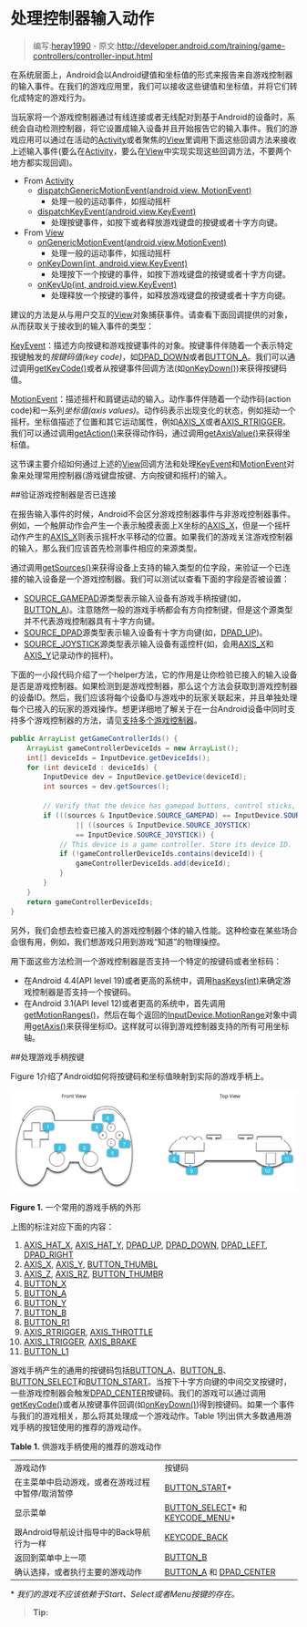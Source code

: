 # 处理控制器输入动作

> 编写:[heray1990](https://github.com/heray1990) - 原文:<http://developer.android.com/training/game-controllers/controller-input.html>

在系统层面上，Android会以Android键值和坐标值的形式来报告来自游戏控制器的输入事件。在我们的游戏应用里，我们可以接收这些键值和坐标值，并将它们转化成特定的游戏行为。

当玩家将一个游戏控制器通过有线连接或者无线配对到基于Android的设备时，系统会自动检测控制器，将它设置成输入设备并且开始报告它的输入事件。我们的游戏应用可以通过在活动的[Activity](http://developer.android.com/reference/android/app/Activity.html)或者聚焦的[View](http://developer.android.com/reference/android/view/View.html)里调用下面这些回调方法来接收上述输入事件(要么在[Activity](http://developer.android.com/reference/android/app/Activity.html)，要么在[View](http://developer.android.com/reference/android/view/View.html)中实现实现这些回调方法，不要两个地方都实现回调)。

* From [Activity](http://developer.android.com/reference/android/app/Activity.html)
	* [dispatchGenericMotionEvent(android.view. MotionEvent)](http://developer.android.com/reference/android/app/Activity.html#dispatchGenericMotionEvent(android.view.MotionEvent))
		* 处理一般的运动事件，如摇动摇杆
	* [dispatchKeyEvent(android.view.KeyEvent)](http://developer.android.com/reference/android/app/Activity.html#dispatchKeyEvent(android.view.KeyEvent))
		* 处理按键事件，如按下或者释放游戏键盘的按键或者十字方向键。
* From [View](http://developer.android.com/reference/android/view/View.html)
	* [onGenericMotionEvent(android.view.MotionEvent)](http://developer.android.com/reference/android/view/View.html#onGenericMotionEvent(android.view.MotionEvent))
		* 处理一般的运动事件，如摇动摇杆
	* <a href="http://developer.android.com/reference/android/view/View.html#onKeyDown(int, android.view.KeyEvent)">onKeyDown(int, android.view.KeyEvent)</a>
		* 处理按下一个按键的事件，如按下游戏键盘的按键或者十字方向键。
	* <a href="http://developer.android.com/reference/android/view/View.html#onKeyUp(int, android.view.KeyEvent)">onKeyUp(int, android.view.KeyEvent)</a>
		* 处理释放一个按键的事件，如释放游戏键盘的按键或者十字方向键。

建议的方法是从与用户交互的[View](http://developer.android.com/reference/android/view/View.html)对象捕获事件。请查看下面回调提供的对象，从而获取关于接收到的输入事件的类型：

[KeyEvent](http://developer.android.com/reference/android/view/KeyEvent.html)：描述方向按键和游戏按键事件的对象。按键事件伴随着一个表示特定按键触发的*按键码值(key code)*，如[DPAD_DOWN](http://developer.android.com/reference/android/view/KeyEvent.html#KEYCODE_DPAD_DOWN)或者[BUTTON_A](http://developer.android.com/reference/android/view/KeyEvent.html#KEYCODE_BUTTON_A)。我们可以通过调用[getKeyCode()](http://developer.android.com/reference/android/view/KeyEvent.html#getKeyCode())或者从按键事件回调方法(如<a href="http://developer.android.com/reference/android/view/View.html#onKeyDown(int, android.view.KeyEvent)">onKeyDown()</a>)来获得按键码值。

[MotionEvent](http://developer.android.com/reference/android/view/MotionEvent.html)：描述摇杆和肩键运动的输入。动作事件伴随着一个动作码(action code)和一系列*坐标值(axis values)*。动作码表示出现变化的状态，例如摇动一个摇杆。坐标值描述了位置和其它运动属性，例如[AXIS_X](http://developer.android.com/reference/android/view/MotionEvent.html#AXIS_X)或者[AXIS_RTRIGGER](http://developer.android.com/reference/android/view/MotionEvent.html#AXIS_RTRIGGER)。我们可以通过调用[getAction()](http://developer.android.com/reference/android/view/MotionEvent.html#getAction())来获得动作码，通过调用[getAxisValue()](http://developer.android.com/reference/android/view/MotionEvent.html#getAxisValue(int))来获得坐标值。

这节课主要介绍如何通过上述的[View](http://developer.android.com/reference/android/view/View.html)回调方法和处理[KeyEvent](http://developer.android.com/reference/android/view/KeyEvent.html)和[MotionEvent](http://developer.android.com/reference/android/view/MotionEvent.html)对象来处理常用控制器(游戏键盘按键、方向按键和摇杆)的输入。

##验证游戏控制器是否已连接

在报告输入事件的时候，Android不会区分游戏控制器事件与非游戏控制器事件。例如，一个触屏动作会产生一个表示触摸表面上X坐标的[AXIS_X](http://developer.android.com/reference/android/view/MotionEvent.html#AXIS_X)，但是一个摇杆动作产生的[AXIS_X](http://developer.android.com/reference/android/view/MotionEvent.html#AXIS_X)则表示摇杆水平移动的位置。如果我们的游戏关注游戏控制器的输入，那么我们应该首先检测事件相应的来源类型。

通过调用[getSources()](http://developer.android.com/reference/android/view/InputDevice.html#getSources())来获得设备上支持的输入类型的位字段，来验证一个已连接的输入设备是一个游戏控制器。我们可以测试以查看下面的字段是否被设置：

* [SOURCE_GAMEPAD](http://developer.android.com/reference/android/view/InputDevice.html#SOURCE_GAMEPAD)源类型表示输入设备有游戏手柄按键(如，[BUTTON_A](http://developer.android.com/reference/android/view/KeyEvent.html#KEYCODE_BUTTON_A))。注意随然一般的游戏手柄都会有方向控制键，但是这个源类型并不代表游戏控制器具有十字方向键。
* [SOURCE_DPAD](http://developer.android.com/reference/android/view/InputDevice.html#SOURCE_DPAD)源类型表示输入设备有十字方向键(如，[DPAD_UP](http://developer.android.com/reference/android/view/KeyEvent.html#KEYCODE_DPAD_UP))。
* [SOURCE_JOYSTICK](http://developer.android.com/reference/android/view/InputDevice.html#SOURCE_JOYSTICK)源类型表示输入设备有遥控杆(如，会用[AXIS_X](http://developer.android.com/reference/android/view/MotionEvent.html#AXIS_X)和[AXIS_Y](http://developer.android.com/reference/android/view/MotionEvent.html#AXIS_Y)记录动作的摇杆)。

下面的一小段代码介绍了一个helper方法，它的作用是让你检验已接入的输入设备是否是游戏控制器。如果检测到是游戏控制器，那么这个方法会获取到游戏控制器的设备ID。然后，我们应该将每个设备ID与游戏中的玩家关联起来，并且单独处理每个已接入的玩家的游戏操作。想更详细地了解关于在一台Android设备中同时支持多个游戏控制器的方法，请见[支持多个游戏控制器](multi-controller.html)。

```java
public ArrayList getGameControllerIds() {
    ArrayList gameControllerDeviceIds = new ArrayList();
    int[] deviceIds = InputDevice.getDeviceIds();
    for (int deviceId : deviceIds) {
        InputDevice dev = InputDevice.getDevice(deviceId);
        int sources = dev.getSources();

        // Verify that the device has gamepad buttons, control sticks, or both.
        if (((sources & InputDevice.SOURCE_GAMEPAD) == InputDevice.SOURCE_GAMEPAD)
                || ((sources & InputDevice.SOURCE_JOYSTICK)
                == InputDevice.SOURCE_JOYSTICK)) {
            // This device is a game controller. Store its device ID.
            if (!gameControllerDeviceIds.contains(deviceId)) {
                gameControllerDeviceIds.add(deviceId);
            }
        }
    }
    return gameControllerDeviceIds;
}
```

另外，我们会想去检查已接入的游戏控制器个体的输入性能。这种检查在某些场合会很有用，例如，我们想游戏只用到游戏“知道”的物理操控。

用下面这些方法检测一个游戏控制器是否支持一个特定的按键码或者坐标码：

* 在Android 4.4(API level 19)或者更高的系统中，调用[hasKeys(int)](http://developer.android.com/reference/android/view/InputDevice.html#hasKeys(int...))来确定游戏控制器是否支持一个按键码。
* 在Android 3.1(API level 12)或者更高的系统中，首先调用[getMotionRanges()](http://developer.android.com/reference/android/view/InputDevice.html#getMotionRanges())，然后在每个返回的[InputDevice.MotionRange](http://developer.android.com/reference/android/view/InputDevice.MotionRange.html)对象中调用[getAxis()](http://developer.android.com/reference/android/view/InputDevice.MotionRange.html#getAxis())来获得坐标ID。这样就可以得到游戏控制器支持的所有可用坐标轴。

##处理游戏手柄按键

Figure 1介绍了Android如何将按键码和坐标值映射到实际的游戏手柄上。

![game-controller-profiles](game-controller-profiles.png "Figure 1. Profile for a generic game controller.")

**Figure 1.** 一个常用的游戏手柄的外形

上图的标注对应下面的内容：

1. <a href="http://developer.android.com/reference/android/view/MotionEvent.html#AXIS_HAT_X">AXIS\_HAT\_X</a>, <a href="http://developer.android.com/reference/android/view/MotionEvent.html#AXIS_HAT_Y">AXIS\_HAT\_Y</a>, [DPAD_UP](http://developer.android.com/reference/android/view/KeyEvent.html#KEYCODE_DPAD_UP), [DPAD_DOWN](http://developer.android.com/reference/android/view/KeyEvent.html#KEYCODE_DPAD_DOWN), [DPAD_LEFT](http://developer.android.com/reference/android/view/KeyEvent.html#KEYCODE_DPAD_LEFT), [DPAD_RIGHT](http://developer.android.com/reference/android/view/KeyEvent.html#KEYCODE_DPAD_RIGHT)
2. [AXIS_X](http://developer.android.com/reference/android/view/MotionEvent.html#AXIS_X), [AXIS_Y](http://developer.android.com/reference/android/view/MotionEvent.html#AXIS_Y), [BUTTON_THUMBL](http://developer.android.com/reference/android/view/KeyEvent.html#KEYCODE_BUTTON_THUMBL)
3. [AXIS_Z](http://developer.android.com/reference/android/view/MotionEvent.html#AXIS_Z), [AXIS_RZ](http://developer.android.com/reference/android/view/MotionEvent.html#AXIS_RZ), [BUTTON_THUMBR](http://developer.android.com/reference/android/view/KeyEvent.html#KEYCODE_BUTTON_THUMBR)
4. [BUTTON_X](http://developer.android.com/reference/android/view/KeyEvent.html#KEYCODE_BUTTON_X)
5. [BUTTON_A](http://developer.android.com/reference/android/view/KeyEvent.html#KEYCODE_BUTTON_A)
6. [BUTTON_Y](http://developer.android.com/reference/android/view/KeyEvent.html#KEYCODE_BUTTON_Y)
7. [BUTTON_B](http://developer.android.com/reference/android/view/KeyEvent.html#KEYCODE_BUTTON_B)
8. [BUTTON_R1](http://developer.android.com/reference/android/view/KeyEvent.html#KEYCODE_BUTTON_R1)
9. [AXIS_RTRIGGER](http://developer.android.com/reference/android/view/MotionEvent.html#AXIS_RTRIGGER), [AXIS_THROTTLE](http://developer.android.com/reference/android/view/MotionEvent.html#AXIS_THROTTLE)
10. [AXIS_LTRIGGER](http://developer.android.com/reference/android/view/MotionEvent.html#AXIS_LTRIGGER), [AXIS_BRAKE](http://developer.android.com/reference/android/view/MotionEvent.html#AXIS_BRAKE)
11. [BUTTON_L1](http://developer.android.com/reference/android/view/KeyEvent.html#KEYCODE_BUTTON_L1)

游戏手柄产生的通用的按键码包括[BUTTON_A](http://developer.android.com/reference/android/view/KeyEvent.html#KEYCODE_BUTTON_A)、[BUTTON_B](http://developer.android.com/reference/android/view/KeyEvent.html#KEYCODE_BUTTON_B)、[BUTTON_SELECT](http://developer.android.com/reference/android/view/KeyEvent.html#KEYCODE_BUTTON_SELECT)和[BUTTON_START](http://developer.android.com/reference/android/view/KeyEvent.html#KEYCODE_BUTTON_START)。当按下十字方向键的中间交叉按键时，一些游戏控制器会触发[DPAD_CENTER](http://developer.android.com/reference/android/view/KeyEvent.html#KEYCODE_DPAD_CENTER)按键码。我们的游戏可以通过调用[getKeyCode()](http://developer.android.com/reference/android/view/KeyEvent.html#getKeyCode())或者从按键事件回调(如<a href="http://developer.android.com/reference/android/view/View.html#onKeyDown(int, android.view.KeyEvent)">onKeyDown()</a>)得到按键码。如果一个事件与我们的游戏相关，那么将其处理成一个游戏动作。Table 1列出供大多数通用游戏手柄的按钮使用的推荐的游戏动作。

**Table 1.** 供游戏手柄使用的推荐的游戏动作

<table>
   <tr>
      <td>游戏动作</td>
      <td>按键码</td>
   </tr>
   <tr>
      <td>在主菜单中启动游戏，或者在游戏过程中暂停/取消暂停</td>
      <td><a href="http://developer.android.com/reference/android/view/KeyEvent.html#KEYCODE_BUTTON_START">BUTTON_START</a>*</td>
   </tr>
   <tr>
      <td>显示菜单</td>
      <td><a href="http://developer.android.com/reference/android/view/KeyEvent.html#KEYCODE_BUTTON_SELECT">BUTTON_SELECT</a>* 和 <a href="http://developer.android.com/reference/android/view/KeyEvent.html#KEYCODE_MENU">KEYCODE_MENU</a>*</td>
   </tr>
   <tr>
      <td>跟Android导航设计指导中的Back导航行为一样</td>
      <td><a href="http://developer.android.com/reference/android/view/KeyEvent.html#KEYCODE_BACK">KEYCODE_BACK</a></td>
   </tr>
   <tr>
      <td>返回到菜单中上一项</td>
      <td><a href="http://developer.android.com/reference/android/view/KeyEvent.html#KEYCODE_BUTTON_B">BUTTON_B</a></td>
   </tr>
   <tr>
      <td>确认选择，或者执行主要的游戏动作</td>
      <td><a href="http://developer.android.com/reference/android/view/KeyEvent.html#KEYCODE_BUTTON_A">BUTTON_A</a> 和 <a href="http://developer.android.com/reference/android/view/KeyEvent.html#KEYCODE_DPAD_CENTER">DPAD_CENTER</a></td>
   </tr>
</table>

\* *我们的游戏不应该依赖于Start、Select或者Menu按键的存在。*

> **Tip:** 